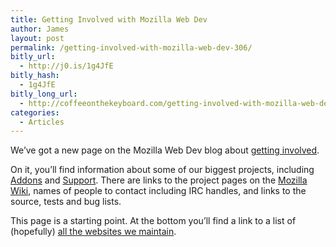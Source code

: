 ```yaml
---
title: Getting Involved with Mozilla Web Dev
author: James
layout: post
permalink: /getting-involved-with-mozilla-web-dev-306/
bitly_url:
  - http://j0.is/1g4JfE
bitly_hash:
  - 1g4JfE
bitly_long_url:
  - http://coffeeonthekeyboard.com/getting-involved-with-mozilla-web-dev-306/
categories:
  - Articles
---
```

We&#8217;ve got a new page on the Mozilla Web Dev blog about [getting involved][1].

On it, you&#8217;ll find information about some of our biggest projects, including [Addons][2] and [Support][3]. There are links to the project pages on the [Mozilla Wiki][4], names of people to contact including IRC handles, and links to the source, tests and bug lists.

This page is a starting point. At the bottom you&#8217;ll find a link to a list of (hopefully) [all the websites we maintain][5].

 [1]: http://blog.mozilla.com/webdev/get-involved/
 [2]: http://addons.mozilla.org/
 [3]: http://support.mozilla.com/
 [4]: http://wiki.mozilla.org/
 [5]: https://wiki.mozilla.org/Websites